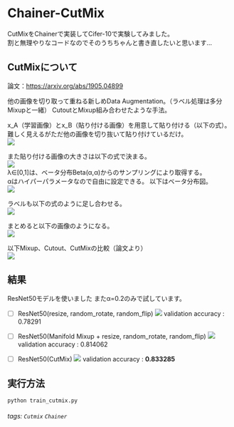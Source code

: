 Chainer-CutMix
===

CutMixをChainerで実装してCifer-10で実験してみました。  
割と無理やりなコードなのでそのうちちゃんと書き直したいと思います...  

CutMixについて
---
論文：https://arxiv.org/abs/1905.04899

他の画像を切り取って重ねる新しめData Augmentation。（ラベル処理は多分Mixupと一緒）
CutoutとMixup組み合わせたような手法。

x_A（学習画像）とx_B（貼り付ける画像）を用意して貼り付ける（以下の式）。
難しく見えるがただ他の画像を切り抜いて貼り付けているだけ。  
![](https://i.imgur.com/64oUaBb.png)

また貼り付ける画像の大きさは以下の式で決まる。  
![](https://i.imgur.com/hNVx6Zj.png)   
λ∈[0,1]は、ベータ分布Beta(α,α)からのサンプリングにより取得する。  
αはハイパーパラメータなので自由に設定できる。
以下はベータ分布図。  
![](https://i.imgur.com/wBpNJTD.png)

ラベルも以下の式のように足し合わせる。  
![](https://i.imgur.com/xjaj3dD.png)

まとめると以下の画像のようになる。  
![](https://i.imgur.com/b8thJC4.png)

以下Mixup、Cutout、CutMixの比較（論文より）  
![](https://i.imgur.com/UT3AuzC.png)

結果
---
ResNet50モデルを使いました
またα=0.2のみで試しています。

- [ ] ResNet50(resize, random_rotate, random_flip)
![](https://i.imgur.com/EsJ2VxN.png)
validation accuracy : 0.78291

- [ ] ResNet50(Manifold Mixup + resize, random_rotate, random_flip)
![](https://i.imgur.com/kTuyJaI.png)
validation accuracy : 0.814062

- [ ] ResNet50(CutMix)
![](https://i.imgur.com/cZBWsHc.png)
validation accuracy : **0.833285**

実行方法
---
```
python train_cutmix.py
```

###### tags: `Cutmix` `Chainer`
